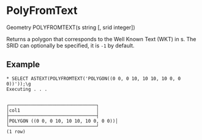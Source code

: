 # PolyFromText #

Geometry POLYFROMTEXT(s string [, srid integer])

Returns a polygon that corresponds to the Well Known Text (WKT) in s. The SRID can optionally be specified, it is `-1` by default.

## Example ##

    * SELECT ASTEXT(POLYFROMTEXT('POLYGON((0 0, 0 10, 10 10, 10 0, 0 0))'));\g
    Executing . . .


    ┌────────────────────────────────┐
    │col1                            │
    ├────────────────────────────────┤
    │POLYGON ((0 0, 0 10, 10 10, 10 0, 0 0))│
    └────────────────────────────────┘
    (1 row)
